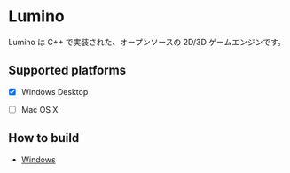 ﻿# Lumino
Lumino は C++ で実装された、オープンソースの 2D/3D ゲームエンジンです。

Supported platforms
--------------------
- [x] Windows Desktop
- [ ] Mac OS X


How to build
--------------------
- [Windows](https://github.com/lriki/Lumino/wiki/BuildingWindows.md)




